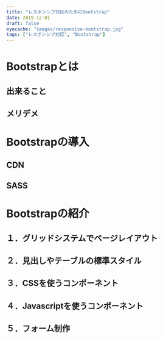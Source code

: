 ```yaml
---
title: "レスポンシブ対応のためのBootstrap"
date: 2019-12-01
draft: false
eyecache: "images/responsive-bootstrap.jpg"
tags: ["レスポンシブ対応", "Bootstrap"]
---
```


# Bootstrapとは

## 出来ること

## メリデメ

# Bootstrapの導入

## CDN

## SASS

## 

# Bootstrapの紹介

## １．グリッドシステムでページレイアウト

## ２．見出しやテーブルの標準スタイル

## ３．CSSを使うコンポーネント

## ４．Javascriptを使うコンポーネント

## ５．フォーム制作






